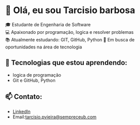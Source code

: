 # 👋 Olá, eu sou Tarcisio barbosa
🎓 Estudante de Engenharia de Software  
💻 Apaixonado por programação, logica e resolver problemas  
📚 Atualmente estudando: GIT, GitHub, Python 
🚀 Em busca de oportunidades na área de tecnologia

## 🔧 Tecnologias que estou aprendendo:
- logica de programação
- Git e GitHub, Python

## 📫 Contato:
- [LinkedIn](https://linkedin.com/in/tarcisiobarbosapassosvieira)
- Email:tarcisio.pvieira@sempreceub.com
